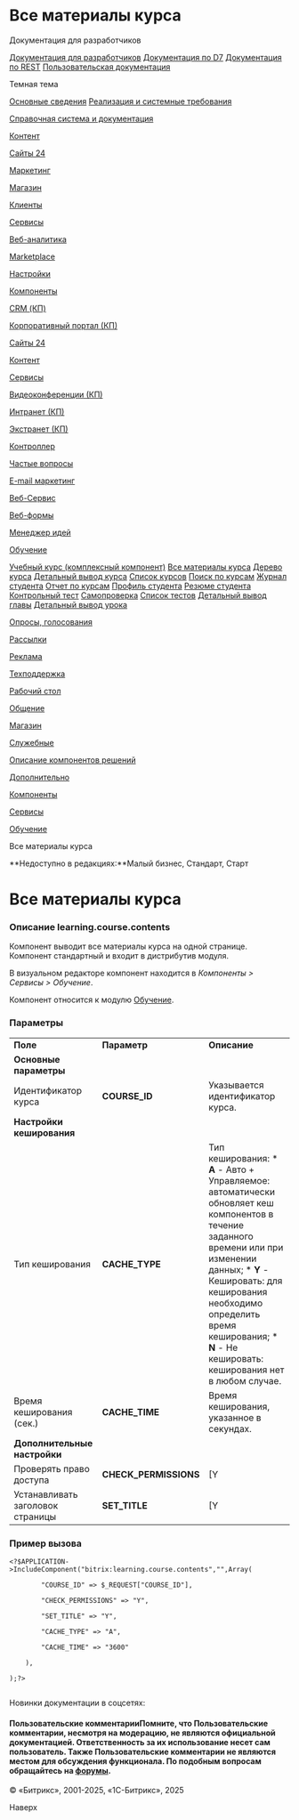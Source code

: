 # Все материалы курса

Документация для разработчиков

[Документация для разработчиков](https://dev.1c-bitrix.ru/api_help/)
[Документация по D7](https://dev.1c-bitrix.ru/api_d7/)
[Документация по REST](https://dev.1c-bitrix.ru/rest_help/)
[Пользовательская документация](https://dev.1c-bitrix.ru/user_help/)

Темная тема

[Основные сведения](/user_help/index.php)
[Реализация и системные требования](/user_help/reqintro.php)

[Справочная система и документация](/user_help/help/index.php)

[Контент](/user_help/content/index.php)

[Сайты 24](/user_help/sites24/index.php)

[Маркетинг](/user_help/marketing/index.php)

[Магазин](/user_help/store/index.php)

[Клиенты](/user_help/clients/index.php)

[Сервисы](/user_help/service/index.php)

[Веб-аналитика](/user_help/statistic/index.php)

[Marketplace](/user_help/marketplace/index.php)

[Настройки](/user_help/settings/index.php)

[Компоненты](/user_help/components/index.php)

[CRM (КП)](/user_help/components/crm/index.php)

[Корпоративный портал (КП)](/user_help/components/intranet/index.php)

[Сайты 24](/user_help/components/landing/index.php)

[Контент](/user_help/components/content/index.php)

[Сервисы](/user_help/components/services/index.php)

[Видеоконференции (КП)](/user_help/components/services/video/index.php)

[Интранет (КП)](/user_help/components/services/intranet/index.php)

[Экстранет (КП)](/user_help/components/services/extranet/index.php)

[Контроллер](/user_help/components/services/controller/index.php)

[Частые вопросы](/user_help/components/services/faq/index.php)

[E-mail маркетинг](/user_help/components/services/email_marketing/index.php)

[Веб-Сервис](/user_help/components/services/web_service/index.php)

[Веб-формы](/user_help/components/services/web_forms/index.php)

[Менеджер идей](/user_help/components/services/ideas_manager/index.php)

[Обучение](/user_help/components/services/learning/index.php)

[Учебный курс (комплексный компонент)](/user_help/components/services/learning/learning_course.php)
[Все материалы курса](/user_help/components/services/learning/learning_course_contents.php)
[Дерево курса](/user_help/components/services/learning/learning_course_tree.php)
[Детальный вывод курса](/user_help/components/services/learning/learning_course_detail.php)
[Список курсов](/user_help/components/services/learning/learning_course_list.php)
[Поиск по курсам](/user_help/components/services/learning/learning_search.php)
[Журнал студента](/user_help/components/services/learning/learning_student_gradebook.php)
[Отчет по курсам](/user_help/components/services/learning/learning_student_certificates.php)
[Профиль студента](/user_help/components/services/learning/learning_student_profile.php)
[Резюме студента](/user_help/components/services/learning/learning_student_transcript.php)
[Контрольный тест](/user_help/components/services/learning/learning_test.php)
[Самопроверка](/user_help/components/services/learning/learning_test_self.php)
[Список тестов](/user_help/components/services/learning/learning_test_list.php)
[Детальный вывод главы](/user_help/components/services/learning/learning_chapter_detail.php)
[Детальный вывод урока](/user_help/components/services/learning/learning_lesson_detail.php)

[Опросы, голосования](/user_help/components/services/votes/index.php)

[Рассылки](/user_help/components/services/subscribes/index.php)

[Реклама](/user_help/components/services/advertising/index.php)

[Техподдержка](/user_help/components/services/support/index.php)

[Рабочий стол](/user_help/components/services/desktop.php)

[Общение](/user_help/components/obschenie/index.php)

[Магазин](/user_help/components/magazin/index.php)

[Служебные](/user_help/components/sluzhebnie/index.php)

[Описание компонентов решений](/user_help/description_decisions/index.php)

[Дополнительно](/user_help/additional/index.php)

[Компоненты](/user_help/components/index.php)

[Сервисы](/user_help/components/services/index.php)

[Обучение](/user_help/components/services/learning/index.php)

Все материалы курса

**Недоступно в редакциях:**Малый бизнес, Стандарт, Старт

# Все материалы курса

### Описание **learning.course.contents**

Компонент выводит все материалы курса на одной странице. Компонент стандартный и входит в дистрибутив модуля.

В визуальном редакторе компонент находится в *Компоненты > Сервисы > Обучение*.

Компонент относится к модулю [Обучение](/user_help/service/learning/index.php).

### Параметры

|  |  |  |
| --- | --- | --- |
| **Поле** | **Параметр** | **Описание** |
| **Основные параметры** | | |
| Идентификатор курса | **COURSE\_ID** | Указывается идентификатор курса. |
| **Настройки кеширования** | | |
| Тип кеширования | **CACHE\_TYPE** | Тип кеширования:  * **A** - Авто + Управляемое: автоматически обновляет кеш компонентов в течение заданного времени или при изменении данных; * **Y** - Кешировать: для кеширования необходимо определить время кеширования; * **N** - Не кешировать: кеширования нет в любом случае. |
| Время кеширования (сек.) | **CACHE\_TIME** | Время кеширования, указанное в секундах. |
| **Дополнительные настройки** | | |
| Проверять право доступа | **CHECK\_PERMISSIONS** | [Y|N] При отмеченной опции будет проверяться право на доступ к курсу. |
| Устанавливать заголовок страницы | **SET\_TITLE** | [Y|N] При отмеченной опции в качестве заголовка страницы будет установлено название курса. |

### Пример вызова

```
<?$APPLICATION->IncludeComponent("bitrix:learning.course.contents","",Array(
		"COURSE_ID" => $_REQUEST["COURSE_ID"], 
		"CHECK_PERMISSIONS" => "Y", 
		"SET_TITLE" => "Y", 
		"CACHE_TYPE" => "A", 
		"CACHE_TIME" => "3600" 
	),
);?>

```

Новинки документации в соцсетях:

#### Пользовательские комментарииПомните, что Пользовательские комментарии, несмотря на модерацию, не являются официальной документацией. Ответственность за их использование несет сам пользователь. Также Пользовательские комментарии не являются местом для обсуждения функционала. По подобным вопросам обращайтесь на [форумы](http://dev.1c-bitrix.ru/community/forums/group1/).

© «Битрикс», 2001-2025, «1С-Битрикс», 2025

Наверх